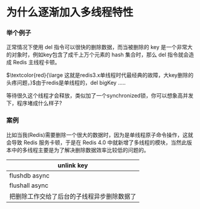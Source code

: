 # 为什么逐渐加入多线程特性

### 举个例子

正常情况下使用 del 指令可以很快的删除数据，而当被删除的 key 是一个非常大的对象时，例如key包含了成千上万个元素的 hash 集合时，那么 del 指令就会造成 Redis 主线程卡顿。

$\textcolor{red}{\large 这就是redis3.x单线程时代最经典的故障，大key删除的头疼问题，}$由于redis是单线程的，del bigKey .....

等待很久这个线程才会释放，类似加了一个synchronized锁，你可以想象高并发下，程序堵成什么样子?

### 案例

比如当我(Redis)需要删除一个很大的数据时，因为是单线程原子命令操作，这就会导致 Redis 服务卡顿，于是在 Redis 4.0 中就新增了多线程的模块，当然此版本中的多线程主要是为了解决删除数据效率比较低的问题的。

| unlink key            |
| --------------------- |
| flushdb async         |
| flushall async        |
| 把删除工作交给了后台的子线程异步删除数据了 |









